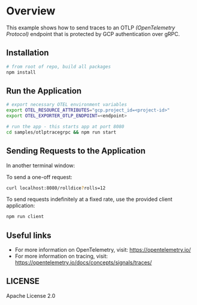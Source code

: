 # Overview

This example shows how to send traces to an OTLP *(OpenTelemetry Protocol)* endpoint that is protected by GCP authentication over gRPC.

## Installation

```sh
# from root of repo, build all packages
npm install
```

## Run the Application

```sh
# export necessary OTEL environment variables
export OTEL_RESOURCE_ATTRIBUTES="gcp.project_id=<project-id>"
export OTEL_EXPORTER_OTLP_ENDPOINT=<endpoint>

# run the app - this starts app at port 8080
cd samples/otlptracegrpc && npm run start
```

## Sending Requests to the Application

In another terminal window:

To send a one-off request:
```sh
curl localhost:8080/rolldice?rolls=12
```

To send requests indefinitely at a fixed rate, use the provided client application:
```sh
npm run client
```

## Useful links
- For more information on OpenTelemetry, visit: <https://opentelemetry.io/>
- For more information on tracing, visit: <https://opentelemetry.io/docs/concepts/signals/traces/>

## LICENSE

Apache License 2.0